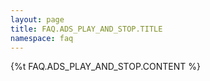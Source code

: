 ```yaml
---
layout: page
title: FAQ.ADS_PLAY_AND_STOP.TITLE
namespace: faq
---
```

{%t FAQ.ADS_PLAY_AND_STOP.CONTENT %}